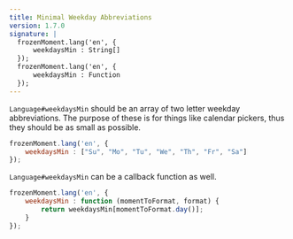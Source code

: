 ```yaml
---
title: Minimal Weekday Abbreviations
version: 1.7.0
signature: |
  frozenMoment.lang('en', {
      weekdaysMin : String[]
  });
  frozenMoment.lang('en', {
      weekdaysMin : Function
  });
---
```



`Language#weekdaysMin` should be an array of two letter weekday abbreviations. The purpose of these is for things like calendar pickers, thus they should be as small as possible.

```javascript
frozenMoment.lang('en', {
    weekdaysMin : ["Su", "Mo", "Tu", "We", "Th", "Fr", "Sa"]
});
```

`Language#weekdaysMin` can be a callback function as well.

```javascript
frozenMoment.lang('en', {
    weekdaysMin : function (momentToFormat, format) {
        return weekdaysMin[momentToFormat.day()];
    }
});
```
